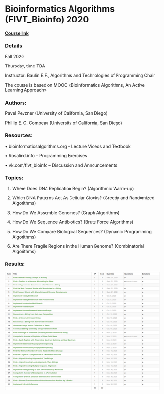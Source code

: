 # Bioinformatics Algorithms (FIVT_Bioinfo) 2020

#### [Course link](http://rosalind.info/classes/752/)

### Details:

Fall 2020

Thursday, time TBA

Instructor: Baulin E.F., Algorithms and Technologies of Programming Chair

The course is based on MOOC «Bioinformatics Algorithms, An Active Learning Approach».

### Authors:

Pavel Pevzner (University of California, San Diego)

Phillip E. C. Compeau (University of California, San Diego)

### Resources:

• bioinformaticsalgorithms.org – Lecture Videos and Textbook

• Rosalind.info – Programming Exercises

• vk.com/fivt_bioinfo – Discussion and Announcements

### Topics:

1) Where Does DNA Replication Begin? (Algorithmic Warm-up)

2) Which DNA Patterns Act As Cellular Clocks? (Greedy and Randomized Algorithms)

3) How Do We Assemble Genomes? (Graph Algorithms)

4) How Do We Sequence Antibiotics? (Brute Force Algorithms)

5) How Do We Compare Biological Sequences? (Dynamic Programming Algorithms)

6) Are There Fragile Regions in the Human Genome? (Combinatorial Algorithms)

### Results:

![Results](results.png)
